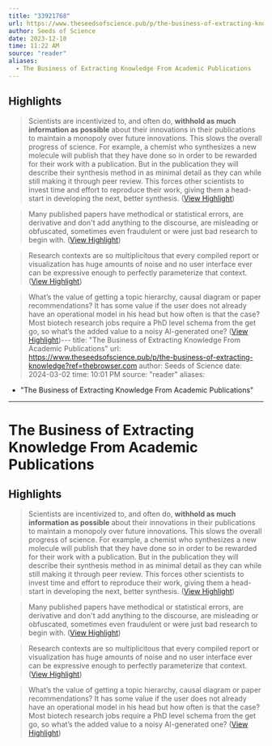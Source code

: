 ```yaml
---
title: "33921768"
url: https://www.theseedsofscience.pub/p/the-business-of-extracting-knowledge?ref=thebrowser.com
author: Seeds of Science
date: 2023-12-10
time: 11:22 AM
source: "reader"
aliases:
  - The Business of Extracting Knowledge From Academic Publications
---
```

## Highlights
> Scientists are incentivized to, and often do, **withhold as much information as possible** about their innovations in their publications to maintain a monopoly over future innovations. This slows the overall progress of science.
> For example, a chemist who synthesizes a new molecule will publish that they have done so in order to be rewarded for their work with a publication. But in the publication they will describe their synthesis method in as minimal detail as they can while still making it through peer review. This forces other scientists to invest time and effort to reproduce their work, giving them a head-start in developing the next, better synthesis. ([View Highlight](https://read.readwise.io/read/01heka4b74qemamh79xnsx29qx))

> Many published papers have methodical or statistical errors, are derivative and don't add anything to the discourse, are misleading or obfuscated, sometimes even fraudulent or were just bad research to begin with. ([View Highlight](https://read.readwise.io/read/01heka78xyrz7q7f795gax0fre))

> Research contexts are so multiplicitous that every compiled report or visualization has huge amounts of noise and no user interface ever can be expressive enough to perfectly parameterize that context. ([View Highlight](https://read.readwise.io/read/01hekacstb76yjhtc2ra5m87gc))

> What’s the value of getting a topic hierarchy, causal diagram or paper recommendations? It has some value if the user does not already have an operational model in his head but how often is that the case? Most biotech research jobs require a PhD level schema from the get go, so what’s the added value to a noisy AI-generated one? ([View Highlight](https://read.readwise.io/read/01hekag2c830khzr17jd4j6a8e))---
title: "The Business of Extracting Knowledge From Academic Publications"
url: https://www.theseedsofscience.pub/p/the-business-of-extracting-knowledge?ref=thebrowser.com
author: Seeds of Science
date: 2024-03-02
time: 10:01 PM
source: "reader"
aliases:
  - "The Business of Extracting Knowledge From Academic Publications"
---
# The Business of Extracting Knowledge From Academic Publications

## Highlights
> Scientists are incentivized to, and often do, **withhold as much information as possible** about their innovations in their publications to maintain a monopoly over future innovations. This slows the overall progress of science. 
> For example, a chemist who synthesizes a new molecule will publish that they have done so in order to be rewarded for their work with a publication. But in the publication they will describe their synthesis method in as minimal detail as they can while still making it through peer review. This forces other scientists to invest time and effort to reproduce their work, giving them a head-start in developing the next, better synthesis. ([View Highlight](https://read.readwise.io/read/01heka4b74qemamh79xnsx29qx))

> Many published papers have methodical or statistical errors, are derivative and don't add anything to the discourse, are misleading or obfuscated, sometimes even fraudulent or were just bad research to begin with. ([View Highlight](https://read.readwise.io/read/01heka78xyrz7q7f795gax0fre))

> Research contexts are so multiplicitous that every compiled report or visualization has huge amounts of noise and no user interface ever can be expressive enough to perfectly parameterize that context. ([View Highlight](https://read.readwise.io/read/01hekacstb76yjhtc2ra5m87gc))

> What’s the value of getting a topic hierarchy, causal diagram or paper recommendations? It has some value if the user does not already have an operational model in his head but how often is that the case? Most biotech research jobs require a PhD level schema from the get go, so what’s the added value to a noisy AI-generated one? ([View Highlight](https://read.readwise.io/read/01hekag2c830khzr17jd4j6a8e))

